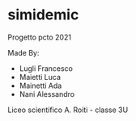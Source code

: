 # simidemic
Progetto pcto 2021

Made By:
- Lugli Francesco
- Maietti Luca
- Mainetti Ada
- Nani Alessandro

Liceo scientifico A. Roiti - classe 3U
